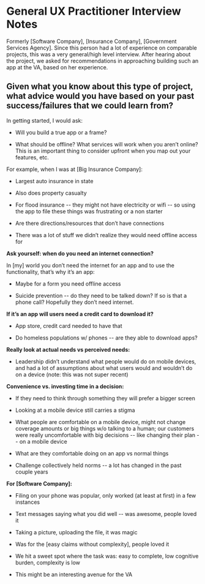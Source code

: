 # General UX Practitioner Interview Notes

Formerly [Software Company], [Insurance Company], [Government Services Agency]. Since this person had a lot of experience on comparable projects, this was a very general/high level interview. After hearing about the project, we asked for recommendations in approaching building such an app at the VA, based on her experience.

## Given what you know about this type of project, what advice would you have based on your past success/failures that we could learn from?

In getting started, I would ask:

* Will you build a true app or a frame?

* What should be offline? What services will work when you aren’t online? This is an important thing to consider upfront when you map out your features, etc.

For example, when I was at [Big Insurance Company]:

* Largest auto insurance in state

* Also does property casualty

* For flood insurance -- they might not have electricity or wifi -- so using the app to file these things was frustrating or a non starter

* Are there directions/resources that don’t have connections

* There was a lot of stuff we didn’t realize they would need offline access for

**Ask yourself: when do you need an internet connection?**

In [my] world you don’t need the internet for an app and to use the functionality, that’s why it’s an app:

* Maybe for a form you need offline access

* Suicide prevention -- do they need to be talked down? If so is that a phone call? Hopefully they don’t need internet.

**If it’s an app will users need a credit card to download it?**

* App store, credit card needed to have that

* Do homeless populations w/ phones -- are they able to download apps?

**Really look at actual needs vs perceived needs:**

* Leadership didn’t understand what people would do on mobile devices, and had a lot of assumptions about what users would and wouldn’t do on a device (note: this was not super recent)

**Convenience vs. investing time in a decision:**

* If they need to think through something they will prefer a bigger screen

* Looking at a mobile device still carries a stigma

* What people are comfortable on a mobile device, might not change coverage amounts or big things w/o talking to a human; our customers were really uncomfortable with big decisions -- like changing their plan -- on a mobile device

* What are they comfortable doing on an app vs normal things

* Challenge collectively held norms -- a lot has changed in the past couple years

**For [Software Company]:**

* Filing on your phone was popular, only worked (at least at first) in a few instances

* Text messages saying what you did well -- was awesome, people loved it

* Taking a picture, uploading the file, it was magic

* Was for the [easy claims without complexity], people loved it

* We hit a sweet spot where the task was: easy to complete, low cognitive burden, complexity is low

* This might be an interesting avenue for the VA
